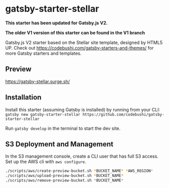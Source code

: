 # gatsby-starter-stellar

**This starter has been updated for Gatsby.js V2.**

**The older V1 version of this starter can be found in the V1 branch**

Gatsby.js V2 starter based on the Stellar site template, designed by HTML5 UP. Check out https://codebushi.com/gatsby-starters-and-themes/ for more Gatsby starters and templates.

## Preview

https://gatsby-stellar.surge.sh/

## Installation

Install this starter (assuming Gatsby is installed) by running from your CLI:
<br>
`gatsby new gatsby-starter-stellar https://github.com/codebushi/gatsby-starter-stellar`

Run `gatsby develop` in the terminal to start the dev site.

## S3 Deployment and Management
In the S3 management console, create a CLI user that has full S3 access. Set up the AWS cli with `aws configure`.
```bash
./scripts/aws/create-preview-bucket.sh *BUCKET_NAME* *AWS_REGION*
./scripts/aws/upload-preview-bucket.sh *BUCKET_NAME*
./scripts/aws/remove-preview-bucket.sh *BUCKET_NAME*
```
